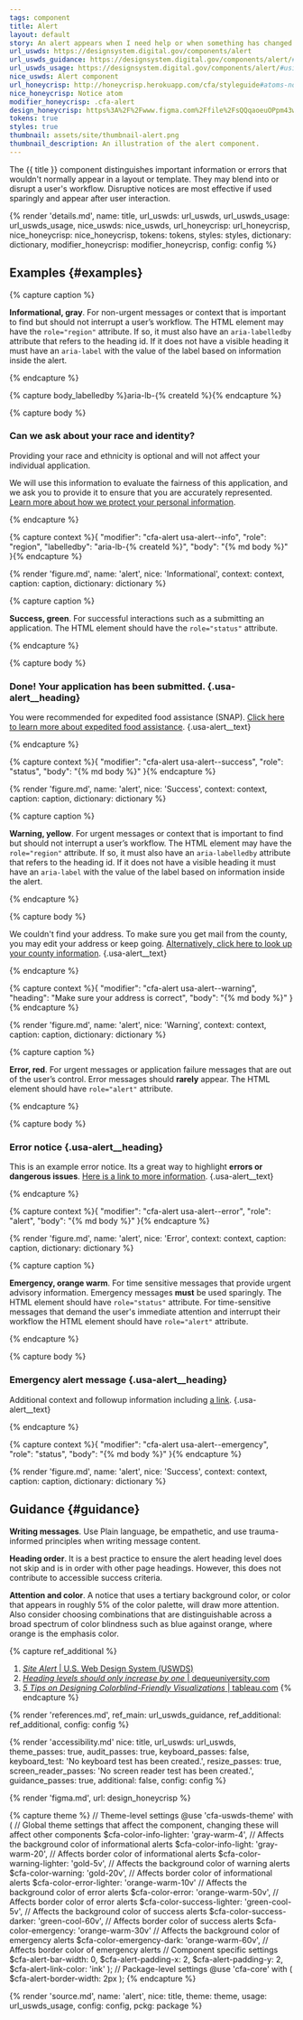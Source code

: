 ```yaml
---
tags: component
title: Alert
layout: default
story: An alert appears when I need help or when something has changed. It may be time-sensitive.
url_uswds: https://designsystem.digital.gov/components/alert
url_uswds_guidance: https://designsystem.digital.gov/components/alert/#guidance
url_uswds_usage: https://designsystem.digital.gov/components/alert/#using-the-alert-component-2
nice_uswds: Alert component
url_honeycrisp: http://honeycrisp.herokuapp.com/cfa/styleguide#atoms-notices
nice_honeycrisp: Notice atom
modifier_honeycrisp: .cfa-alert
design_honeycrisp: https%3A%2F%2Fwww.figma.com%2Ffile%2FsQQqaoeuOPpm43wLlYfyEo%2FHoneycrisp-Design-System%3Ftype%3Ddesign%26node-id%3D5003%253A527%26mode%3Ddesign%26t%3DwZwR9bNLbdvqwaT5-1
tokens: true
styles: true
thumbnail: assets/site/thumbnail-alert.png
thumbnail_description: An illustration of the alert component.
---
```


<!-- INTRO -->

The {{ title }} component distinguishes important information or errors that wouldn't normally appear in a layout or template. They may blend into or disrupt a user's workflow. Disruptive notices are most effective if used sparingly and appear after user interaction.

<!-- DETAILS -->

{% render 'details.md',
  name: title,
  url_uswds: url_uswds,
  url_uswds_usage: url_uswds_usage,
  nice_uswds: nice_uswds,
  url_honeycrisp: url_honeycrisp,
  nice_honeycrisp: nice_honeycrisp,
  tokens: tokens,
  styles: styles,
  dictionary: dictionary,
  modifier_honeycrisp: modifier_honeycrisp,
  config: config %}

## Examples {#examples}

{% capture caption %}

**Informational, gray**. For non-urgent messages or context that is important to find but should not interrupt a user’s workflow. The HTML element may have the `role="region"` attribute. If so, it must also have an `aria-labelledby` attribute that refers to the heading id. If it does not have a visible heading it must have an `aria-label` with the value of the label based on information inside the alert.

{% endcapture %}

{% capture body_labelledby %}aria-lb-{% createId %}{% endcapture %}

{% capture body %}

<h3 class="usa-alert__heading" id="{{ body_labelledby }}">Can we ask about your race and identity?</h3>

Providing your race and ethnicity is optional and will not affect your individual application.

We will use this information to evaluate the fairness of this application, and we ask you to provide it to ensure that you are accurately represented. [Learn more about how we protect your personal information](#).

{% endcapture %}

{% capture context %}{
  "modifier": "cfa-alert usa-alert--info",
  "role": "region",
  "labelledby": "aria-lb-{% createId %}",
  "body": "{% md body %}"
}{% endcapture %}

{% render 'figure.md', name: 'alert', nice: 'Informational', context: context, caption: caption, dictionary: dictionary %}

{% capture caption %}

**Success, green**. For successful interactions such as a submitting an application. The HTML element should have the `role="status"` attribute.

{% endcapture %}

{% capture body %}

### Done! Your application has been submitted. {.usa-alert__heading}

You were recommended for expedited food assistance (SNAP). [Click here to learn more about expedited food assistance](#). {.usa-alert__text}

{% endcapture %}

{% capture context %}{
  "modifier": "cfa-alert usa-alert--success",
  "role": "status",
  "body": "{% md body %}"
}{% endcapture %}

{% render 'figure.md', name: 'alert', nice: 'Success', context: context, caption: caption, dictionary: dictionary %}

{% capture caption %}

**Warning, yellow**. For urgent messages or context that is important to find but should not interrupt a user’s workflow. The HTML element may have the `role="region"` attribute. If so, it must also have an `aria-labelledby` attribute that refers to the heading id. If it does not have a visible heading it must have an `aria-label` with the value of the label based on information inside the alert.

{% endcapture %}

{% capture body %}

We couldn't find your address. To make sure you get mail from the county, you may edit your address or keep going. [Alternatively, click here to look up your county information](#). {.usa-alert__text}

{% endcapture %}

{% capture context %}{
  "modifier": "cfa-alert usa-alert--warning",
  "heading": "Make sure your address is correct",
  "body": "{% md body %}"
}{% endcapture %}

{% render 'figure.md', name: 'alert', nice: 'Warning', context: context, caption: caption, dictionary: dictionary %}

{% capture caption %}

**Error, red**. For urgent messages or application failure messages that are out of the user’s control. Error messages should **rarely** appear. The HTML element should have `role="alert"` attribute.

{% endcapture %}

{% capture body %}

### Error notice {.usa-alert__heading}

This is an example error notice. Its a great way to highlight **errors or dangerous issues**. [Here is a link to more information](#). {.usa-alert__text}

{% endcapture %}

{% capture context %}{
  "modifier": "cfa-alert usa-alert--error",
  "role": "alert",
  "body": "{% md body %}"
}{% endcapture %}

{% render 'figure.md', name: 'alert', nice: 'Error', context: context, caption: caption, dictionary: dictionary %}

{% capture caption %}

**Emergency, orange warm**. For time sensitive messages that provide urgent advisory information. Emergency messages **must** be used sparingly. The HTML element should have `role="status"` attribute. For time-sensitive messages that demand the user's immediate attention and interrupt their workflow the HTML element should have `role="alert"` attribute.

{% endcapture %}

{% capture body %}

### Emergency alert message {.usa-alert__heading}

Additional context and followup information including [a link](#). {.usa-alert__text}

{% endcapture %}

{% capture context %}{
  "modifier": "cfa-alert usa-alert--emergency",
  "role": "status",
  "body": "{% md body %}"
}{% endcapture %}

{% render 'figure.md', name: 'alert', nice: 'Success', context: context, caption: caption, dictionary: dictionary %}

## Guidance {#guidance}

**Writing messages**. Use Plain language, be empathetic, and use trauma-informed principles when writing message content.

**Heading order**. It is a best practice to ensure the alert heading level does not skip and is in order with other page headings. However, this does not contribute to accessible success criteria.

**Attention and color**. A notice that uses a tertiary background color, or color that appears in roughly 5% of the color palette, will draw more attention. Also consider choosing combinations that are distinguishable across a broad spectrum of color blindness such as blue against orange, where orange is the emphasis color.

{% capture ref_additional %}
1. <a href="https://designsystem.digital.gov/components/site-alert/" target="_blank" rel="noopener nofollow" class="usa-link--external"><cite>Site Alert</cite> | U.S. Web Design System (USWDS)</a>
1. <a href="https://dequeuniversity.com/rules/axe/4.7/heading-order?application=AxeEdge" target="_blank" rel="noopener nofollow" class="usa-link--external"><cite>Heading levels should only increase by one</cite> | dequeuniversity.com</a>
1. <a href="https://www.tableau.com/blog/examining-data-viz-rules-dont-use-red-green-together" target="_blank" rel="noopener nofollow" class="usa-link--external"><cite>5 Tips on Designing Colorblind-Friendly Visualizations</cite> | tableau.com</a>
{% endcapture %}

{% render 'references.md', ref_main: url_uswds_guidance, ref_additional: ref_additional, config: config %}

<!-- ACCESSIBILITY -->

{% render 'accessibility.md'
  nice: title,
  url_uswds: url_uswds,
  theme_passes: true,
  audit_passes: true,
  keyboard_passes: false,
  keyboard_test: 'No keyboard test has been created.',
  resize_passes: true,
  screen_reader_passes: 'No screen reader test has been created.',
  guidance_passes: true,
  additional: false,
  config: config %}

<!-- DESIGN -->

{% render 'figma.md', url: design_honeycrisp %}

<!-- SOURCE -->

{% capture theme %}
// Theme-level settings
@use 'cfa-uswds-theme' with (
  // Global theme settings that affect the component, changing these will affect other components
  $cfa-color-info-lighter: 'gray-warm-4',       // Affects the background color of informational alerts
  $cfa-color-info-light: 'gray-warm-20',        // Affects border color of informational alerts
  $cfa-color-warning-lighter: 'gold-5v',        // Affects the background color of warning alerts
  $cfa-color-warning: 'gold-20v',               // Affects border color of informational alerts
  $cfa-color-error-lighter: 'orange-warm-10v'   // Affects the background color of error alerts
  $cfa-color-error: 'orange-warm-50v',          // Affects border color of error alerts
  $cfa-color-success-lighter: 'green-cool-5v',  // Affects the background color of success alerts
  $cfa-color-success-darker: 'green-cool-60v',  // Affects border color of success alerts
  $cfa-color-emergency: 'orange-warm-30v'       // Affects the background color of emergency alerts
  $cfa-color-emergency-dark: 'orange-warm-60v', // Affects border color of emergency alerts
  // Component specific settings
  $cfa-alert-bar-width: 0,
  $cfa-alert-padding-x: 2,
  $cfa-alert-padding-y: 2,
  $cfa-alert-link-color: 'ink'
);
// Package-level settings
@use 'cfa-core' with (
  $cfa-alert-border-width: 2px
);
{% endcapture %}

{% render 'source.md', name: 'alert', nice: title, theme: theme, usage: url_uswds_usage, config: config, pckg: package %}
